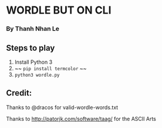 # WORDLE BUT ON CLI

### By Thanh Nhan Le

## Steps to play

1. Install Python 3
2. ~~ `pip install termcolor` ~~
3. `python3 wordle.py`

## Credit:

Thanks to @dracos for valid-wordle-words.txt

Thanks to http://patorjk.com/software/taag/ for the ASCII Arts
